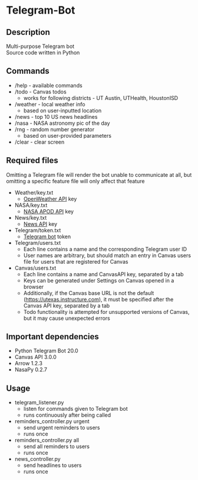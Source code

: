 # Telegram-Bot


## Description  
Multi-purpose Telegram bot  
Source code written in Python   


## Commands
- /help - available commands
- /todo - Canvas todos
  - works for following districts - UT Austin, UTHealth, HoustonISD
- /weather - local weather info
  - based on user-inputted location
- /news - top 10 US news headlines
- /nasa - NASA astronomy pic of the day
- /rng - random number generator
  - based on user-provided parameters
- /clear - clear screen


## Required files
Omitting a Telegram file will render the bot unable to communicate at all, but omitting a specific feature file will only affect that feature
- Weather/key.txt
  - [OpenWeather API](https://openweathermap.org) key 
- NASA/key.txt
  - [NASA APOD API](https://api.nasa.gov) key 
- News/key.txt
  - [News API](https://newsapi.org) key
- Telegram/token.txt
  - [Telegram bot](core.telegram.org/bots/features#botfather) token
- Telegram/users.txt
  - Each line contains a name and the corresponding Telegram user ID
  - User names are arbitrary, but should match an entry in Canvas users file for users that are registered for Canvas
- Canvas/users.txt
  - Each line contains a name and CanvasAPI key, separated by a tab
  - Keys can be generated under Settings on Canvas opened in a browser
  - Additionally, if the Canvas base URL is not the default (https://utexas.instructure.com), it must be specified after the Canvas API key, separated by a tab
  - Todo functionality is attempted for unsupported versions of Canvas, but it may cause unexpected errors


## Important dependencies
- Python Telegram Bot 20.0
- Canvas API 3.0.0
- Arrow 1.2.3
- NasaPy 0.2.7


## Usage
- telegram_listener.py
  - listen for commands given to Telegram bot
  - runs continuously after being called
- reminders_controller.py urgent
  - send urgent reminders to users
  - runs once
- reminders_controller.py all
  - send all reminders to users
  - runs once
- news_controller.py
  - send headlines to users
  - runs once
  
